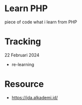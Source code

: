 # Learn PHP
piece of code what i learn from PHP

# Tracking

22 Februari 2024
- re-learning

# Resource
- https://jda.alkademi.id/